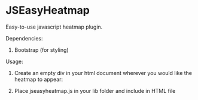 JSEasyHeatmap
=============

Easy-to-use javascript heatmap plugin. 

Dependencies: 

1. Bootstrap (for styling)

Usage:

1. Create an empty div in your html document wherever you would like the heatmap to appear:
  
<div id="heatmap"></div>

2. Place jseasyheatmap.js in your lib folder and include in HTML file







